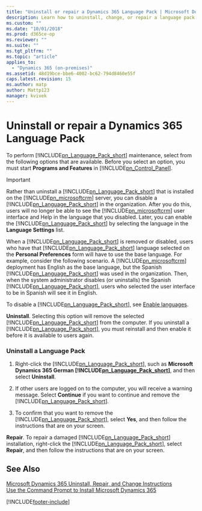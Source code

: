 ```yaml
---
title: "Uninstall or repair a Dynamics 365 Language Pack | Microsoft Docs"
description: Learn how to uninstall, change, or repair a language pack with Dynamics 365 Customer Engagement (on-premises) 
ms.custom: ""
ms.date: "10/01/2018"
ms.prod: d365ce-op
ms.reviewer: ""
ms.suite: ""
ms.tgt_pltfrm: ""
ms.topic: "article"
applies_to: 
  - "Dynamics 365 (on-premises)"
ms.assetid: 48d19bce-bbe6-4002-bc62-794d8460e55f
caps.latest.revision: 15
ms.author: matp
author: Mattp123
manager: kvivek
---
```

# Uninstall or repair a Dynamics 365 Language Pack



To perform [!INCLUDE[pn_Language_Pack_short](../includes/pn-language-pack-short.md)] maintenance, select from the following options that are available. Before you select an option, you must start **Programs and Features** in [!INCLUDE[pn_Control_Panel](../includes/pn-control-panel.md)].  
  
> [!IMPORTANT]
>  Rather than uninstall a [!INCLUDE[pn_Language_Pack_short](../includes/pn-language-pack-short.md)] that is installed on the [!INCLUDE[pn_microsoftcrm](../includes/pn-microsoftcrm.md)] server, you can disable a [!INCLUDE[pn_Language_Pack_short](../includes/pn-language-pack-short.md)] in the organization. After you do this, users will no longer be able to see the [!INCLUDE[pn_microsoftcrm](../includes/pn-microsoftcrm.md)] user interface and Help in the language that you disabled. Later, you can enable the [!INCLUDE[pn_Language_Pack_short](../includes/pn-language-pack-short.md)] by selecting the language in the **Language Settings** list.  
  
 When a [!INCLUDE[pn_Language_Pack_short](../includes/pn-language-pack-short.md)] is removed or disabled, users who have that [!INCLUDE[pn_Language_Pack_short](../includes/pn-language-pack-short.md)] language selected on the **Personal Preferences** form will have to use the base language. For example, consider the following scenario. A [!INCLUDE[pn_microsoftcrm](../includes/pn-microsoftcrm.md)] deployment has English as the base language, but the Spanish [!INCLUDE[pn_Language_Pack_short](../includes/pn-language-pack-short.md)] was used in the organization. Then, when the system administrator disables (or uninstalls) the Spanish [!INCLUDE[pn_Language_Pack_short](../includes/pn-language-pack-short.md)], users who selected the user interface to be in Spanish will see it in English.  
  
 To disable a [!INCLUDE[pn_Language_Pack_short](../includes/pn-language-pack-short.md)], see [Enable languages](../admin/enable-languages.md).  
  
 **Uninstall**. Selecting this option will remove the selected [!INCLUDE[pn_Language_Pack_short](../includes/pn-language-pack-short.md)] from the computer. If you uninstall a [!INCLUDE[pn_Language_Pack_short](../includes/pn-language-pack-short.md)], you must reinstall and then enable it before it is available to users again.  
  
### Uninstall a Language Pack  
  
1.  Right-click the [!INCLUDE[pn_Language_Pack_short](../includes/pn-language-pack-short.md)], such as **Microsoft Dynamics 365 German [!INCLUDE[pn_Language_Pack_short](../includes/pn-language-pack-short.md)]**, and then select **Uninstall**.  
  
2.  If other users are logged on to the computer, you will receive a warning message. Select **Continue** if you want to continue and remove the [!INCLUDE[pn_Language_Pack_short](../includes/pn-language-pack-short.md)].  
  
3.  To confirm that you want to remove the [!INCLUDE[pn_Language_Pack_short](../includes/pn-language-pack-short.md)], select **Yes**, and then follow the instructions that are on your screen.  
  
 **Repair**. To repair a damaged [!INCLUDE[pn_Language_Pack_short](../includes/pn-language-pack-short.md)] installation, right-click the [!INCLUDE[pn_Language_Pack_short](../includes/pn-language-pack-short.md)], select **Repair**, and then follow the instructions that are on your screen.  
  
## See Also  
 [Microsoft Dynamics 365 Uninstall, Repair, and Change Instructions](uninstall-repair-and-change-microsoft-dynamics-365.md)   </br>
 [Use the Command Prompt to Install Microsoft Dynamics 365](use-command-prompt-install-dynamics-365-server.md)



[!INCLUDE[footer-include](../../../includes/footer-banner.md)]